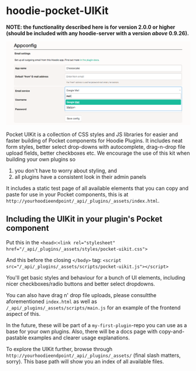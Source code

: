 hoodie-pocket-UIKit
===================

**NOTE: the functionality described here is for version 2.0.0 or higher (should be included with any hoodie-server with a version _above_ 0.9.26).**

![Screenshot of a plugin styled by the UIKit](pocket_uikit_screenshot.png)

Pocket UIKit is a collection of CSS styles and JS libraries for easier and faster building of Pocket components for Hoodie Plugins. It includes neat form styles, better select drop-downs with autocomplete, drag-n-drop file upload fields, better checkboxes etc. 
We encourage the use of this kit when building your own plugins so 

1. you don't have to worry about styling, and 
1. all plugins have a consistent look in their admin panels

It includes a static test page of all available elements that you can copy and paste for use in your Pocket components, this is at `http://yourhoodieendpoint/_api/_plugins/_assets/index.html`.

## Including the UIKit in your plugin's Pocket component

Put this in the `<head>`:`<link rel="stylesheet" href="/_api/_plugins/_assets/styles/pocket-uikit.css">
`

And this before the closing `</body>` tag: `<script src="/_api/_plugins/_assets/scripts/pocket-uikit.js"></script>
`

You'll get basic styles and behaviour for a bunch of UI elements, including nicer checkboxes/radio buttons and better select dropdowns. 

You can also have drag n' drop file uploads, please consultthe aforementioned `index.html` as well as `/_api/_plugins/_assets/scripts/main.js` for an example of the frontend aspect of this.

In the future, these will be part of a `my-first-plugin`-repo you can use as a base for your own plugins. Also, there will be a docs page with copy-and-pastable examples and clearer usage explanations.

To explore the UIKit further, browse through `http://yourhoodieendpoint/_api/_plugins/_assets/` (final slash matters, sorry). This base path will show you an index of all available files. 



